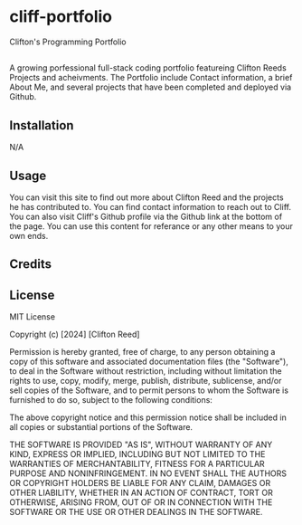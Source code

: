 # cliff-portfolio
Clifton's Programming Portfolio

##
A growing porfessional full-stack coding portfolio featureing Clifton Reeds Projects and acheivments. The Portfolio include Contact information, a brief About Me, and several projects that have been completed and deployed via Github.

## Installation

N/A

## Usage

You can visit this site to find out more about Clifton Reed and the projects he has contributed to. You can find contact information to reach out to Cliff. You can also visit Cliff's Github profile via the Github link at the bottom of the page. You can use this content for referance or any other means to your own ends.

## Credits


## License

MIT License

Copyright (c) [2024] [Clifton Reed]

Permission is hereby granted, free of charge, to any person obtaining a copy
of this software and associated documentation files (the "Software"), to deal
in the Software without restriction, including without limitation the rights
to use, copy, modify, merge, publish, distribute, sublicense, and/or sell
copies of the Software, and to permit persons to whom the Software is
furnished to do so, subject to the following conditions:

The above copyright notice and this permission notice shall be included in all
copies or substantial portions of the Software.

THE SOFTWARE IS PROVIDED "AS IS", WITHOUT WARRANTY OF ANY KIND, EXPRESS OR
IMPLIED, INCLUDING BUT NOT LIMITED TO THE WARRANTIES OF MERCHANTABILITY,
FITNESS FOR A PARTICULAR PURPOSE AND NONINFRINGEMENT. IN NO EVENT SHALL THE
AUTHORS OR COPYRIGHT HOLDERS BE LIABLE FOR ANY CLAIM, DAMAGES OR OTHER
LIABILITY, WHETHER IN AN ACTION OF CONTRACT, TORT OR OTHERWISE, ARISING FROM,
OUT OF OR IN CONNECTION WITH THE SOFTWARE OR THE USE OR OTHER DEALINGS IN THE
SOFTWARE.
